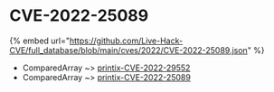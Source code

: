 # CVE-2022-25089
{% embed url="https://github.com/Live-Hack-CVE/full_database/blob/main/cves/2022/CVE-2022-25089.json" %}

* ComparedArray ~> [printix-CVE-2022-29552](https://www.alice-snow.ru/2022/database/cve-2022-25089/printix-cve-2022-29552-comparedarray)
* ComparedArray ~> [printix-CVE-2022-25089](https://www.alice-snow.ru/2022/database/cve-2022-25089/printix-cve-2022-25089-comparedarray)